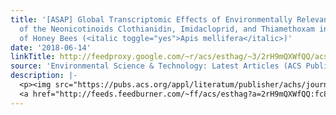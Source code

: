 ```yaml
---
title: '[ASAP] Global Transcriptomic Effects of Environmentally Relevant Concentrations
  of the Neonicotinoids Clothianidin, Imidacloprid, and Thiamethoxam in the Brain
  of Honey Bees (<italic toggle="yes">Apis mellifera</italic>)'
date: '2018-06-14'
linkTitle: http://feedproxy.google.com/~r/acs/esthag/~3/2rH9mQXWfQQ/acs.est.8b01801
source: 'Environmental Science & Technology: Latest Articles (ACS Publications)'
description: |-
  <p><img src="https://pubs.acs.org/appl/literatum/publisher/achs/journals/content/esthag/0/esthag.ahead-of-print/acs.est.8b01801/20180614/images/medium/es-2018-01801s_0005.gif" alt="TOC Graphic"/></p><div><cite>Environmental Science & Technology</cite></div><div>DOI: 10.1021/acs.est.8b01801</div><div class="feedflare">
  <a href="http://feeds.feedburner.com/~ff/acs/esthag?a=2rH9mQXWfQQ:fc8dIlBBcj8:yIl2AUoC8zA"><img src="http://feeds.feedburner.com/~ff/acs/esthag?d=yIl2AUoC8zA" border="0"></img></a>
---
```

